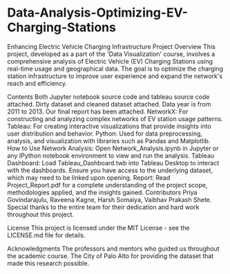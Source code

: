 # Data-Analysis-Optimizing-EV-Charging-Stations
Enhancing Electric Vehicle Charging Infrastructure Project Overview This project, developed as a part of the 'Data Visualization' course, involves a comprehensive analysis of Electric Vehicle (EV) Charging Stations using real-time usage and geographical data. The goal is to optimize the charging station infrastructure to improve user experience and expand the network's reach and efficiency.

Contents Both Jupyter notebook source code and tableau source code attached. Dirty dataset and cleaned dataset attached. Data year is from 2011 to 2013. Our final report has been attached. NetworkX: For constructing and analyzing complex networks of EV station usage patterns. Tableau: For creating interactive visualizations that provide insights into user distribution and behavior. Python: Used for data preprocessing, analysis, and visualization with libraries such as Pandas and Matplotlib. How to Use Network Analysis: Open Network_Analysis.ipynb in Jupyter or any IPython notebook environment to view and run the analysis. Tableau Dashboard: Load Tableau_Dashboard.twb into Tableau Desktop to interact with the dashboards. Ensure you have access to the underlying dataset, which may need to be linked upon opening. Report: Read Project_Report.pdf for a complete understanding of the project scope, methodologies applied, and the insights gained. Contributors Priya Govindarajulu, Raveena Kagne, Harsh Somaiya, Vaibhav Prakash Shete. Special thanks to the entire team for their dedication and hard work throughout this project.

License This project is licensed under the MIT License - see the LICENSE.md file for details.

Acknowledgments The professors and mentors who guided us throughout the academic course. The City of Palo Alto for providing the dataset that made this research possible.
